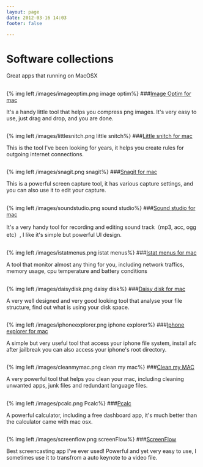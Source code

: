 ```yaml
---
layout: page
date: 2012-03-16 14:03
footer: false

---
```


# Software collections


Great apps that running on MacOSX
## 

{% img left /images/imageoptim.png image optim%}
###[Image Optim for mac](http://imageoptim.com/)

It's a handy little tool that helps you compress png images. It's very easy to use, just drag and drop, and you are done.

                       


## 

{% img left /images/littlesnitch.png little snitch%}
###[Little snitch for mac](http://www.obdev.at/products/littlesnitch/)

This is the tool I've been looking for years, it helps you create rules for outgoing internet connections.
                       


## 

{% img left /images/snagit.png snagit%}
###[Snagit for mac](http://www.techsmith.com/snagit.html)

This is a powerful screen capture tool, it has various capture settings, and you can also use it to edit your capture.
                       


## 

{% img left /images/soundstudio.png sound studio%}
###[Sound studio for mac](http://felttip.com/ss/)

It's a very handy tool for recording and editing sound track（mp3, acc, ogg etc）, I like it's simple but powerful UI design.
                       


## 

{% img left /images/istatmenus.png istat menus%}
###[Istat menus for mac](http://bjango.com/mac/istatmenus/)

A tool that monitor almost any thing for you, including network traffics, memory usage, cpu temperature and battery conditions                       


## 

{% img left /images/daisydisk.png daisy disk%}
###[Daisy disk for mac](http://www.daisydiskapp.com/)

A very well designed and very good looking tool that analyse your file structure, find out what is using your disk space.
                       


## 

{% img left /images/iphoneexplorer.png iphone explorer%}
###[Iphone explorer for mac](http://www.macroplant.com/iexplorer/)

A simple but very useful tool that access your iphone file system, install afc after jailbreak you can also access your iphone's root directory. 
                       


## 

{% img left /images/cleanmymac.png clean my mac%}
###[Clean my MAC](http://macpaw.com/)

A very powerful tool that helps you clean your mac, including cleaning unwanted apps, junk files and redundant language files.
                       


## 

{% img left /images/pcalc.png Pcalc%}
###[Pcalc](http://pcalc.com/)

A powerful calculator, including a free dashboard app, it's much better than the calculator came with mac osx.
                       


## 

{% img left /images/screenflow.png screenFlow%}
###[ScreenFlow](http://macpaw.com/)

Best screencasting app I've ever used! Powerful and yet very easy to use, I sometimes use it to transfrom a auto keynote to a video file.